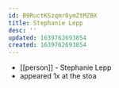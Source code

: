 ```yaml
---
id: B9RuctKSzqmr0ymZtMZBX
title: Stephanie Lepp
desc: ''
updated: 1639762693854
created: 1639762693854
---
```



- [[person]] - Stephanie Lepp
- appeared 1x at the stoa
